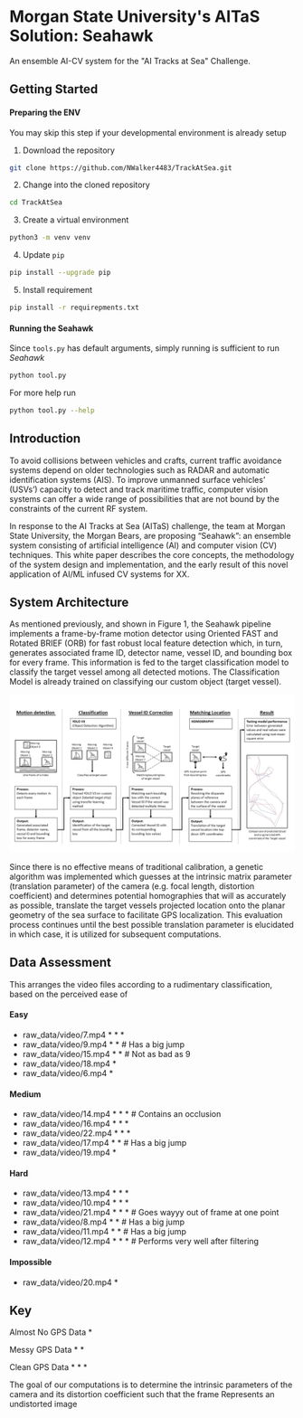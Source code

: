 # Morgan State University's AITaS Solution: Seahawk

An ensemble AI-CV system for the "AI Tracks at Sea" Challenge.

## Getting Started

#### Preparing the ENV

You may skip this step if your developmental environment is already setup

1) Download the repository

```bash
git clone https://github.com/NWalker4483/TrackAtSea.git
```

2) Change into the cloned repository

```bash
cd TrackAtSea
```

3) Create a virtual environment

```bash
python3 -m venv venv
```

4) Update `pip`

```bash
pip install --upgrade pip
```

5) Install requirement

```bash
pip install -r requirepments.txt
```

#### Running the Seahawk

Since `tools.py` has default arguments, simply running is sufficient to run *Seahawk*

```bash
python tool.py
```

For more help run 

```bash
python tool.py --help
```

## Introduction

To avoid collisions between vehicles and crafts, current traffic avoidance systems depend on older technologies such as RADAR and automatic identification systems (AIS). To improve unmanned surface vehicles’ (USVs’) capacity to detect and track maritime traffic, computer vision systems can offer a wide range of possibilities that are not bound by the constraints of the current RF system.

In response to the AI Tracks at Sea (AITaS) challenge, the team at Morgan State University, the Morgan Bears, are proposing “Seahawk”: an ensemble system consisting of artificial intelligence (AI) and computer vision (CV) techniques. This white paper describes the core concepts, the methodology of the system design and implementation, and the early result of this novel application of AI/ML infused CV systems for XX.

## System Architecture

As mentioned previously, and shown in Figure 1, the Seahawk pipeline implements a frame-by-frame motion detector using Oriented FAST and Rotated BRIEF (ORB) for fast robust local feature detection which, in turn, generates associated frame ID, detector name, vessel ID, and bounding box for every frame. This information is fed to the target classification model to classify the target vessel among all detected motions. The Classification Model is already trained on classifying our custom object (target vessel).

![Seahawk data sequence flow](seahawk-data-sequence-flow.png)


Since there is no effective means of traditional calibration, a genetic algorithm was implemented which guesses at the intrinsic matrix parameter (translation parameter) of the camera (e.g. focal length, distortion coefficient) and determines potential homographies that will as accurately as possible, translate the target vessels projected location onto the planar geometry of the sea surface to facilitate GPS localization. This evaluation process continues until the best possible translation parameter is elucidated in which case, it is utilized for subsequent computations.

## Data Assessment

This arranges the video files according to a rudimentary classification, based on the perceived ease of 

#### Easy

* raw_data/video/7.mp4 * * *
* raw_data/video/9.mp4 * *       # Has a big jump 
* raw_data/video/15.mp4 * *      # Not as bad as 9 
* raw_data/video/18.mp4 *
* raw_data/video/6.mp4 *

#### Medium

* raw_data/video/14.mp4 * * *    # Contains an occlusion 
* raw_data/video/16.mp4 * * *
* raw_data/video/22.mp4 * * *
* raw_data/video/17.mp4 * *      # Has a big jump
* raw_data/video/19.mp4 *

#### Hard

* raw_data/video/13.mp4 * * *
* raw_data/video/10.mp4 * * *
* raw_data/video/21.mp4 * * *    # Goes wayyy out of frame at one point
* raw_data/video/8.mp4 * *       # Has a big jump
* raw_data/video/11.mp4 * *      # Has a big jump
* raw_data/video/12.mp4 * * *    # Performs very well after filtering

#### Impossible

* raw_data/video/20.mp4 *

## Key

Almost No GPS Data *

Messy GPS Data * *

Clean GPS Data * * *

The goal of our computations is to determine the intrinsic parameters of the camera and its distortion coefficient such that the frame Represents an undistorted image 

